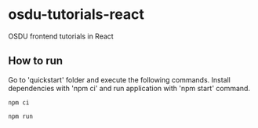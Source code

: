# osdu-tutorials-react

OSDU frontend tutorials in React

## How to run

Go to 'quickstart' folder and execute the following commands. Install dependencies with 'npm ci' and run application with 'npm start' command.

```
npm ci
```

```
npm run
```
